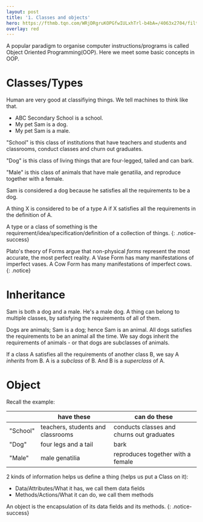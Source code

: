```yaml
---
layout: post
title: '1. Classes and objects'
hero: https://fthmb.tqn.com/WRjDRgruKOPGfwIULxhTrl-b4bA=/4063x2704/filters:no_upscale():fill(FFCC00,1)/about/plato-statue-outside-the-hellenic-academy-520346492-589ceaab3df78c475875af25.jpg
overlay: red
---
```

A popular paradigm to organise computer instructions/programs is called Object Oriented Programming(OOP).
Here we meet some basic concepts in OOP.

# Classes/Types
Human are very good at classifiying things. We tell machines to think like that.
- ABC Secondary School is a school.
- My pet Sam is a dog.
- My pet Sam is a male.

"School" is this class of institutions that have teachers and students and classrooms, conduct classes and churn out graduates.

"Dog" is this class of living things that are four-legged, tailed and can bark.

"Male" is this class of animals that have male genatilia, and reproduce together with a female.

Sam is considered a dog because he satisfies all the requirements to be a dog.

A thing X is considered to be of a type A if X satisfies all the requirements in the definition of A.

A type or a class of something is the requirement/idea/specification/definition of a collection of things.
{: .notice-success}

Plato's theory of Forms argue that non-physical *forms* represent the most accurate, the most perfect reality.
 A Vase Form has many manifestations of imperfect vases. A Cow Form has many manifestations of imperfect cows.
{: .notice}

# Inheritance
Sam is both a dog and a male. He's a male dog.
A thing can belong to multiple classes, by satisfying the requirements of all of them.

Dogs are animals; Sam is a dog; hence Sam is an animal.
All dogs satisfies the requirements to be an animal all the time. We say dogs inherit
the requirements of animals - or that dogs are subclasses of animals.

If a class A satisfies all the requirements of another class B, we say A *inherits* from B.
A is a *subclass* of B. And B is a *superclass* of A.

# Object
Recall the example:

|         | have these                     | can do these                             |
|---------|--------------------------------|------------------------------------------|
|"School" |teachers, students and classrooms| conducts classes and churns out graduates|
|"Dog"    |four legs and a tail            | bark                                     |
|"Male"   |male genatilia                  | reproduces together with a female        |

2 kinds of information helps us define a thing (helps us put a Class on it):

- Data/Attributes/What it has, we call them data fields
- Methods/Actions/What it can do, we call them methods

An object is the encapsulation of its data fields and its methods.
{: .notice-success}
